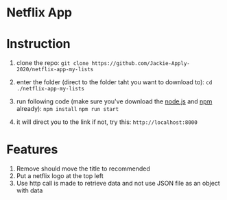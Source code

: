 # Netflix App

# Instruction
  1. clone the repo:
  ```git clone https://github.com/Jackie-Apply-2020/netflix-app-my-lists```
  
  2. enter the folder (direct to the folder taht you want to download to):
  ```cd ./netflix-app-my-lists```
  
  3. run following code (make sure you've download the [node.js](https://nodejs.org/en/download/) and [npm](https://www.npmjs.com/get-npm) already):
  ``` npm install ```
  ``` npm run start ```
  
  4. it will direct you to the link if not, try this:
  ``` http://localhost:8000 ```

# Features

  1. Remove should move the title to recommended
  2. Put a netflix logo at the top left
  3. Use http call is made to retrieve data and not use JSON file as an object with data
